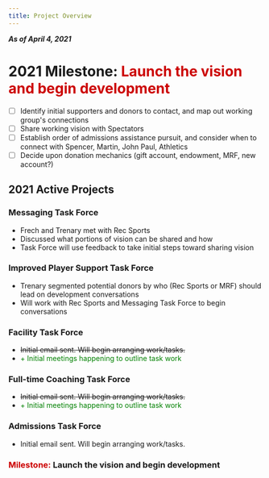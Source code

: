 ```yaml
---
title: Project Overview
---
```

***As of April 4, 2021***

# 2021 Milestone: <span style='color:#cc0000'>Launch the vision and begin development</span>
- [ ] Identify initial supporters and donors to contact, and map out working group's connections
- [ ] Share working vision with Spectators
- [ ] Establish order of admissions assistance pursuit, and consider when to connect with Spencer, Martin, John Paul, Athletics
- [ ] Decide upon donation mechanics (gift account, endowment, MRF, new account?)

## 2021 Active Projects
### Messaging Task Force
- Frech and Trenary met with Rec Sports
- Discussed what portions of vision can be shared and how
- Task Force will use feedback to take initial steps toward sharing vision

### Improved Player Support Task Force
- Trenary segmented potential donors by who (Rec Sports or MRF) should lead on development conversations
- Will work with Rec Sports and Messaging Task Force to begin conversations

### Facility Task Force
- ~~Initial email sent. Will begin arranging work/tasks.~~
- <span style='color:green'>+ Initial meetings happening to outline task work</span>

### Full-time Coaching Task Force
- ~~Initial email sent. Will begin arranging work/tasks.~~
- <span style='color:green'>+ Initial meetings happening to outline task work</span>

### Admissions Task Force
- Initial email sent. Will begin arranging work/tasks.

### <span style='color:#cc0000'>Milestone:</span> **Launch the vision and begin development**
